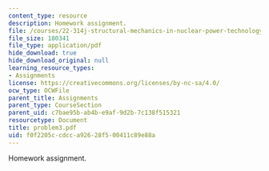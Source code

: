```yaml
---
content_type: resource
description: Homework assignment.
file: /courses/22-314j-structural-mechanics-in-nuclear-power-technology-fall-2006/f0f2205ccdcca92628f500411c89e88a_problem3.pdf
file_size: 180341
file_type: application/pdf
hide_download: true
hide_download_original: null
learning_resource_types:
- Assignments
license: https://creativecommons.org/licenses/by-nc-sa/4.0/
ocw_type: OCWFile
parent_title: Assignments
parent_type: CourseSection
parent_uid: c7bae95b-ab4b-e9af-9d2b-7c138f515321
resourcetype: Document
title: problem3.pdf
uid: f0f2205c-cdcc-a926-28f5-00411c89e88a
---
```

Homework assignment.